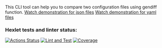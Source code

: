 This CLI tool can help you to compare two configuration files using gendiff function. [Watch demonstration for json files](https://asciinema.org/a/YONoWweyjVdWYWzxh994hgtza) [Watch demonstration for yaml files](https://asciinema.org/a/4eqZF5sM4VduEwwfLEmvYTCsq)


### Hexlet tests and linter status:
[![Actions Status](https://github.com/Victoria-Fedorenko/qa-auto-engineer-python-project-241/actions/workflows/hexlet-check.yml/badge.svg)](https://github.com/Victoria-Fedorenko/qa-auto-engineer-python-project-241/actions)
[![Lint and Test](https://github.com/Victoria-Fedorenko/qa-auto-engineer-python-project-241/actions/workflows/tests_and_lint.yml/badge.svg)](https://github.com/Victoria-Fedorenko/qa-auto-engineer-python-project-241/actions/workflows/tests_and_lint.yml)
[![Coverage](https://sonarcloud.io/api/project_badges/measure?project=Victoria-Fedorenko_qa-auto-engineer-python-project-241&metric=coverage)](https://sonarcloud.io/summary/new_code?id=Victoria-Fedorenko_qa-auto-engineer-python-project-241)
